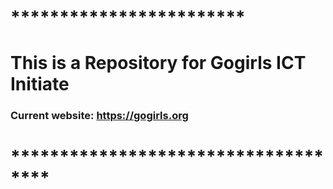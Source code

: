 # ************************
# This is a Repository for Gogirls ICT Initiate
### Current website: https://gogirls.org
# ************************************